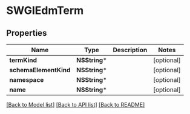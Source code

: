 # SWGIEdmTerm

## Properties
Name | Type | Description | Notes
------------ | ------------- | ------------- | -------------
**termKind** | **NSString*** |  | [optional] 
**schemaElementKind** | **NSString*** |  | [optional] 
**namespace** | **NSString*** |  | [optional] 
**name** | **NSString*** |  | [optional] 

[[Back to Model list]](../README.md#documentation-for-models) [[Back to API list]](../README.md#documentation-for-api-endpoints) [[Back to README]](../README.md)


